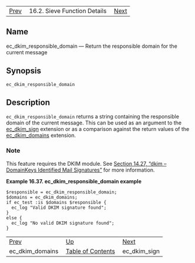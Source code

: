 |     |     |     |
| --- | --- | --- |
| [Prev](sieve.ref.ec_dkim_domains)  | 16.2. Sieve Function Details |  [Next](sieve.ref.ec_dkim_sign) |

<a name="sieve.ref.ec_dkim_responsible_domain"></a>
## Name

ec_dkim_responsible_domain — Return the responsible domain for the current message

## Synopsis

`ec_dkim_responsible_domain`

<a name="idp29414320"></a>
## Description

`ec_dkim_responsible_domain` returns a string containing the responsible domain of the current message. This can be used as an argument to the [ec_dkim_sign](sieve.ref.ec_dkim_sign "ec_dkim_sign") extension or as a comparison against the return values of the [ec_dkim_domains](sieve.ref.ec_dkim_domains "ec_dkim_domains") extension.

### Note

This feature requires the DKIM module. See [Section 14.27, “dkim – DomainKeys Identified Mail Signatures”](modules.dkim "14.27. dkim – DomainKeys Identified Mail Signatures") for more information.

<a name="example.ec_dkim_responsible"></a>

**Example 16.37. ec_dkim_responsible_domain example**

```
$responsible = ec_dkim_responsible_domain;
$domains = ec_dkim_domains;
if ec_test :is $domains $responsible {
  ec_log "Valid DKIM signature found";
}
else {
  ec_log "No valid DKIM signature found";
}
```


|     |     |     |
| --- | --- | --- |
| [Prev](sieve.ref.ec_dkim_domains)  | [Up](sieve.ref.files) |  [Next](sieve.ref.ec_dkim_sign) |
| ec_dkim_domains  | [Table of Contents](index) |  ec_dkim_sign |
